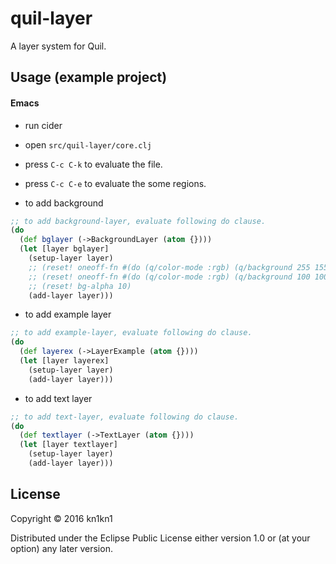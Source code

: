# quil-layer

A layer system for Quil.

## Usage (example project)

#### Emacs

* run cider
* open `src/quil-layer/core.clj`
* press `C-c C-k` to evaluate the file.

* press `C-c C-e` to evaluate the some regions.

* to add background
```clojure
;; to add background-layer, evaluate following do clause.
(do
  (def bglayer (->BackgroundLayer (atom {})))
  (let [layer bglayer]
    (setup-layer layer)
    ;; (reset! oneoff-fn #(do (q/color-mode :rgb) (q/background 255 155 155)))
    ;; (reset! oneoff-fn #(do (q/color-mode :rgb) (q/background 100 100 100)))
    ;; (reset! bg-alpha 10)
    (add-layer layer)))
```
* to add example layer
```clojure
;; to add example-layer, evaluate following do clause.
(do
  (def layerex (->LayerExample (atom {})))
  (let [layer layerex]
    (setup-layer layer)
    (add-layer layer)))
```

* to add text layer
```clojure
;; to add text-layer, evaluate following do clause.
(do
  (def textlayer (->TextLayer (atom {})))
  (let [layer textlayer]
    (setup-layer layer)
    (add-layer layer)))
```

## License

Copyright © 2016 kn1kn1

Distributed under the Eclipse Public License either version 1.0 or (at
your option) any later version.
